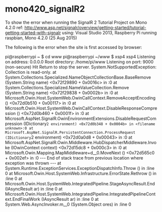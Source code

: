 # mono420_signalR2
To show the error when running the SignalR 2 Tutorial Project on Mono 4.2.0
ref: http://www.asp.net/signalr/overview/getting-started/tutorial-getting-started-with-signalr
using: Visual Studio 2013, Raspberry Pi running raspbian, Mono 4.2.0 (25 Aug 2015)


The following is the error when the site is first accessed by browser:

pi@raspberrypi ~ $ cd www
pi@raspberrypi ~/www $ xsp4
xsp4
Listening on address: 0.0.0.0
Root directory: /home/pi/www
Listening on port: 9000 (non-secure)
Hit Return to stop the server.
System.NotSupportedException: Collection is read-only.
  at System.Collections.Specialized.NameObjectCollectionBase.BaseRemove (System.String name) <0x72f29890 + 0x0016c> in <filename unknown>:0
  at System.Collections.Specialized.NameValueCollection.Remove (System.String name) <0x72f29838 + 0x0002b> in <filename unknown>:0
  at Microsoft.Owin.Host.SystemWeb.OwinCallContext.RemoveAcceptEncoding () <0x72d0b510 + 0x00117> in <filename unknown>:0
  at Microsoft.Owin.Host.SystemWeb.OwinCallContext.DisableResponseCompression () <0x72d0b460 + 0x0001f> in <filename unknown>:0
  at Microsoft.AspNet.SignalR.OwinEnvironmentExtensions.DisableRequestCompression (IDictionary`2 environment) <0x72d0b348 + 0x0004b> in <filename unknown>:0
  at Microsoft.AspNet.SignalR.PersistentConnection.ProcessRequest (IDictionary`2 environment) <0x72d0a0d8 + 0x00043> in <filename unknown>:0
  at Microsoft.AspNet.SignalR.Owin.Middleware.HubDispatcherMiddleware.Invoke (IOwinContext context) <0x72d15dc8 + 0x000c3> in <filename unknown>:0
  at Microsoft.Owin.Mapping.MapMiddleware+<Invoke>d__0.MoveNext () <0x72d565c0 + 0x002ef> in <filename unknown>:0
--- End of stack trace from previous location where exception was thrown ---
   at System.Runtime.ExceptionServices.ExceptionDispatchInfo.Throw () in <filename unknown>:line 0
   at Microsoft.Owin.Host.SystemWeb.Infrastructure.ErrorState.Rethrow () in <filename unknown>:line 0
   at Microsoft.Owin.Host.SystemWeb.IntegratedPipeline.StageAsyncResult.End (IAsyncResult ar) in <filename unknown>:line 0
   at Microsoft.Owin.Host.SystemWeb.IntegratedPipeline.IntegratedPipelineContext.EndFinalWork (IAsyncResult ar) in <filename unknown>:line 0
   at System.Web.AsyncInvoker.<doAsyncCallback>m__0 (System.Object ores) in <filename unknown>:line 0
